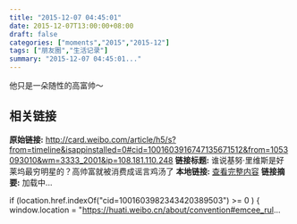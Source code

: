 ```yaml
---
title: "2015-12-07 04:45:01"
date: 2015-12-07T13:00:00+08:00
draft: false
categories: ["moments","2015","2015-12"]
tags: ["朋友圈","生活记录"]
summary: "2015-12-07 04:45:01..."
---
```


他只是一朵随性的高富帅～

## 相关链接

**原始链接:** http://card.weibo.com/article/h5/s?from=timeline&isappinstalled=0#cid=1001603916747135671512&from=1053093010&wm=3333_2001&ip=108.181.110.248
**链接标题:** 谁说基努·里维斯是好莱坞最穷明星的？高帅富就被消费成谣言鸡汤了
**本地链接:** [查看完整内容](/link_content/2015/12/2015-12-07-3/link_content/)
**链接摘要:** 加载中...
    
    
    
    
    
    
    
    


	
	
	
	
	




if (location.href.indexOf("cid=1001603982343420389503") >= 0 ) {
    window.location = "https://huati.weibo.cn/about/convention#emcee_rul...

